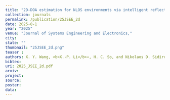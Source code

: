 ```yaml
---
title: "2D-DOA estimation for NLOS environments via intelligent reflecting surface"
collection: journals
permalink: /publication/25JSEE_2d
date: 2025-8-1
year: "2025"
venue: "Journal of Systems Engineering and Electronics,"
city: 
state: ""
thumbnail: "25JSEE_2d.png"
teaser : 
authors: X. Y. Wang, <b>X.-P. Li</b>∗, H. C. So, and Nikolaos D. Sidiropoulos
bibtex: 
uri: 2025_JSEE_2d.pdf
arxiv: 
project: 
source: 
poster: 
data:
---
```


